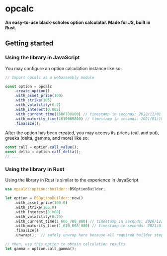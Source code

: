 # opcalc

**An easy-to-use black-scholes option calculator. Made for JS, built in Rust.**

## Getting started

### Using the library in JavaScript

You may configure an option calculation instance like so:

```js
// Import opcalc as a webassembly module

const option = opcalc
    .create_option()
    .with_asset_price(100)
    .with_strike(105)
    .with_volatility(0.2)
    .with_interest(0.005)
    .with_current_time(1606780800) // timestamp in seconds: 2020/12/01 00:00:00
    .with_maturity_time(1610668800) // timestamp in seconds: 2021/01/15 00:00:00
    .finalize();
```

After the option has been created, you may access its prices (call and put),
greeks (delta, gamma, and more) like so:

```js
const call = option.call_value();
const delta = option.call_delta();
// ...
```

### Using the library in Rust

Using the library in Rust is similar to the experience in JavaScript.

```rust
use opcalc::option::builder::BSOptionBuilder;

let option = BSOptionBuilder::new()
    .with_asset_price(100.0)
    .with_strike(105.0)
    .with_interest(0.008)
    .with_volatility(0.23)
    .with_current_time(1_606_780_800) // timestamp in seconds: 2020/12/01 00:00:00
    .with_maturity_time(1_610_668_800) // timestamp in seconds: 2021/01/15 00:00:00
    .finalize()
    .unwrap();  // safely unwrap here because all required builder steps are taken

// then, use this option to obtain calculation results
let gamma = option.call_gamma();
```
